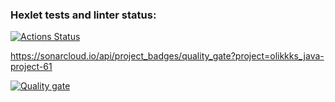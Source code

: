 ### Hexlet tests and linter status:
[![Actions Status](https://github.com/olikkks/java-project-61/actions/workflows/hexlet-check.yml/badge.svg)](https://github.com/olikkks/java-project-61/actions)

https://sonarcloud.io/api/project_badges/quality_gate?project=olikkks_java-project-61

[![Quality gate](https://sonarcloud.io/api/project_badges/quality_gate?project=olikkks_java-project-61)](https://sonarcloud.io/summary/new_code?id=olikkks_java-project-61)
